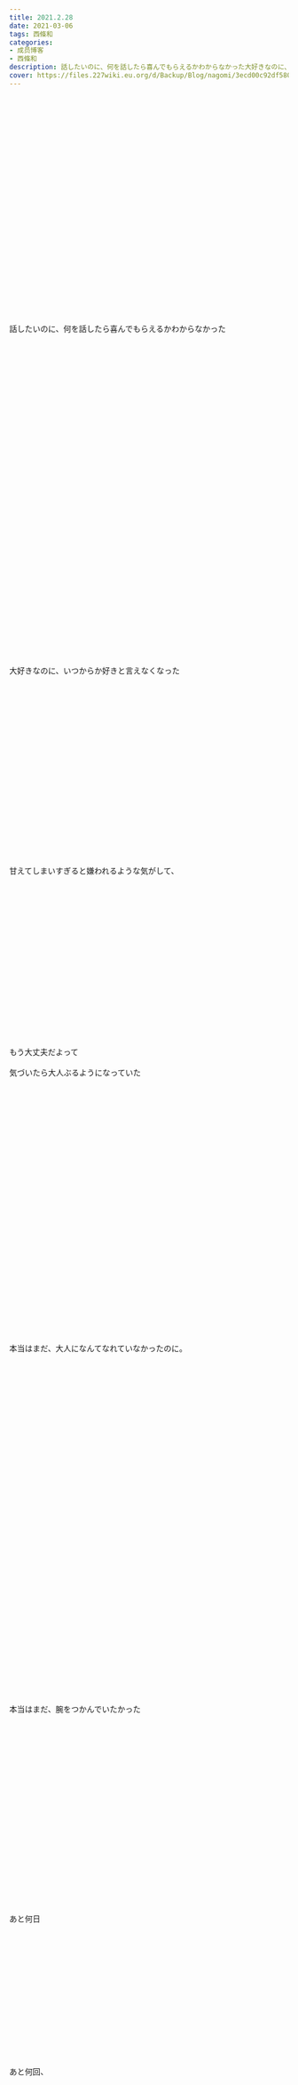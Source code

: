 ```yaml
---
title: 2021.2.28 
date: 2021-03-06
tags: 西條和
categories: 
- 成员博客
- 西條和
description: 話したいのに、何を話したら喜んでもらえるかわからなかった大好きなのに、いつか...
cover: https://files.227wiki.eu.org/d/Backup/Blog/nagomi/3ecd00c92df58007e0989d952ed18.jpg 
---
```

<div class="blog_detail__main">
        ﻿<br/>
<br/>
<br/>
<br/>
<br/>
<br/>
<br/>
<br/>
<br/>
<br/>
<br/>
<br/>
<br/>
<br/>
<br/>
<br/>
<br/>
<br/>
<br/>
<br/>
<br/>
<br/>
<br/>
<br/>
話したいのに、何を話したら喜んでもらえるかわからなかった<br/>
<br/>
<br/>
<br/>
<br/>
<br/>
<br/>
<br/>
<br/>
<br/>
<br/>
<br/>
<br/>
<br/>
<br/>
<br/>
<br/>
<br/>
<br/>
<br/>
<br/>
<br/>
<br/>
<br/>
<br/>
<br/>
<br/>
<br/>
<br/>
<br/>
<br/>
<br/>
<br/>
<br/>
<br/>
<br/>
大好きなのに、いつからか好きと言えなくなった<br/>
<br/>
<br/>
<br/>
<br/>
<br/>
<br/>
<br/>
<br/>
<br/>
<br/>
<br/>
<br/>
<br/>
<br/>
<br/>
<br/>
<br/>
<br/>
<br/>
<br/>
甘えてしまいすぎると嫌われるような気がして、<br/>
<br/>
<br/>
<br/>
<br/>
<br/>
<br/>
<br/>
<br/>
<br/>
<br/>
<br/>
<br/>
<br/>
<br/>
<br/>
<br/>
<br/>
<br/>
もう大丈夫だよって<br/>
<br/>
気づいたら大人ぶるようになっていた<br/>
<br/>
<br/>
<br/>
<br/>
<br/>
<br/>
<br/>
<br/>
<br/>
<br/>
<br/>
<br/>
<br/>
<br/>
<br/>
<br/>
<br/>
<br/>
<br/>
<br/>
<br/>
<br/>
<br/>
<br/>
<br/>
<br/>
<br/>
<br/>
本当はまだ、大人になんてなれていなかったのに。<br/>
<br/>
<br/>
<br/>
<br/>
<br/>
<br/>
<br/>
<br/>
<br/>
<br/>
<br/>
<br/>
<br/>
<br/>
<br/>
<br/>
<br/>
<br/>
<br/>
<br/>
<br/>
<br/>
<br/>
<br/>
<br/>
<br/>
<br/>
<br/>
<br/>
<br/>
<br/>
<br/>
<br/>
<br/>
<br/>
<br/>
<br/>
本当はまだ、腕をつかんでいたかった<br/>
<br/>
<br/>
<br/>
<br/>
<br/>
<br/>
<br/>
<br/>
<br/>
<br/>
<br/>
<br/>
<br/>
<br/>
<br/>
<br/>
<br/>
<br/>
<br/>
<br/>
<br/>
あと何日<br/>
<br/>
<br/>
<br/>
<br/>
<br/>
<br/>
<br/>
<br/>
<br/>
<br/>
<br/>
<br/>
<br/>
<br/>
<br/>
あと何回、<br/>
<br/>
<br/>
<br/>
<br/>
<br/>
<br/>
<br/>
<br/>
<br/>
<br/>
<br/>
<br/>
<br/>
<br/>
<br/>
<br/>
<br/>
毎日毎日、あんなに数えていたのに<br/>
<br/>
<br/>
<br/>
<br/>
<br/>
<br/>
あまりにもあっけなくやってきてしまいました<br/>
<br/>
<br/>
<br/>
<br/>
<br/>
<br/>
<br/>
<br/>
<br/>
<br/>
<br/>
<br/>
<br/>
<br/>
<br/>
<br/>
<br/>
<br/>
2月28日<br/>
<br/>
<br/>
<br/>
<br/>
<br/>
<br/>
<br/>
<br/>
<br/>
<br/>
<br/>
<br/>
<br/>
<br/>
<br/>
<br/>
<br/>
僕が持ってるものなら発売記念ライブ<br/>
<br/>
<br/>
<br/>
<br/>
<br/>
<br/>
<br/>
そしてリーダーであるちはるんと一緒に立てる最後のステージでした<br/>
<br/>
<br/>
<br/>
<br/>
<br/>
<br/>
<br/>
<br/>
<br/>
<br/>
<br/>
<br/>
<br/>
<br/>
<br/>
<br/>
<br/>
会場に足を運んでくださった方も配信で見届けてくださった方もありがとうございました！<br/>
<br/>
<br/>
<br/>
<br/>
<br/>
<br/>
<br/>
<br/>
<br/>
<br/>
<br/>
<br/>
<br/>
<br/>
お昼の部は久しぶりにみなさんの目力と熱気を感じたことにより今までにないぐらいのエネルギーが湧いてきてすごく体が軽かった記憶があります<br/>
<br/>
<br/>
<br/>
<br/>
<br/>
<br/>
<br/>
<br/>
<br/>
<br/>
<br/>
<br/>
<br/>
<br/>
しかしうって変わって夜の部では正直いろんなところがボロボロだった気がします…<br/>
<br/>
<br/>
<br/>
<br/>
<br/>
<br/>
<br/>
<br/>
<br/>
<br/>
<br/>
<br/>
<br/>
<br/>
お見苦しいところもあったと思うので申し訳ないです<br/>
<br/>
<br/>
<br/>
<br/>
<br/>
<br/>
<br/>
<br/>
<br/>
<br/>
<br/>
<br/>
<br/>
<br/>
<br/>
<br/>
<br/>
<br/>
<br/>
<br/>
<br/>
ただ、あれがあの時の私の精一杯でした<br/>
<br/>
<br/>
<br/>
<br/>
<br/>
<br/>
<br/>
<br/>
<br/>
<br/>
<br/>
<br/>
<br/>
<br/>
<br/>
<br/>
<br/>
<br/>
<br/>
<br/>
泣くのを許すともう立てなくなるぐらい泣き喚いてしまいそうで<br/>
<br/>
<br/>
<br/>
<br/>
<br/>
<br/>
<br/>
<br/>
<br/>
<br/>
このまま身を任せてたらもう何もできない。<br/>
<br/>
<br/>
<br/>
<br/>
<br/>
<br/>
<br/>
<br/>
<br/>
<br/>
<br/>
<br/>
<br/>
<br/>
<br/>
<br/>
<br/>
<br/>
<br/>
<br/>
<br/>
<br/>
こういう時どうしたらいいんだろう<br/>
<br/>
ステージ上で困った時どうしてたんだっけ<br/>
<br/>
<br/>
<br/>
<br/>
<br/>
<br/>
<br/>
<br/>
<br/>
<br/>
軽くパニックになっていた時、<br/>
<br/>
<br/>
<br/>
<br/>
<br/>
<br/>
<br/>
<br/>
<br/>
<br/>
<br/>
<br/>
<br/>
<br/>
<br/>
<br/>
<br/>
<br/>
ああそうだ、今まではこういう時ちはるんが助けてくれてたんだったと気づきました<br/>
<br/>
<br/>
<br/>
<br/>
<br/>
<br/>
<br/>
今そのちはるんは目の前にいて、明日からはもう頼れない。<br/>
<br/>
<br/>
<br/>
<br/>
<br/>
<br/>
<br/>
<br/>
<br/>
<br/>
それを感じた時、体に力が入りました<br/>
<br/>
<br/>
<br/>
<br/>
<br/>
<br/>
<br/>
<br/>
<br/>
<br/>
<br/>
<br/>
<br/>
<br/>
<br/>
<br/>
<br/>
<br/>
<br/>
考えてきた文は読まなかったので文章もめちゃくちゃだったと思いますが、<br/>
<br/>
<br/>
<br/>
<br/>
<br/>
あれが、あの瞬間の私の全てでした。<br/>
<br/>
<br/>
<br/>
<br/>
<br/>
<br/>
<br/>
<br/>
<br/>
<br/>
<br/>
<br/>
<br/>
<br/>
<br/>
<br/>
<br/>
<br/>
<br/>
私はきっと、<br/>
みんなと比べてちはるんと一緒にしたことより<br/>
ちはるんにしてもらったことの方が圧倒的に多いんです<br/>
<br/>
<br/>
<br/>
<br/>
<br/>
<br/>
<br/>
<br/>
<br/>
<br/>
だからこそきっと、何を言っても言い足りないんだと思います。<br/>
<br/>
<br/>
<br/>
<br/>
<br/>
<br/>
<br/>
<br/>
<br/>
<br/>
<br/>
<br/>
<br/>
<br/>
<br/>
<br/>
これからも会おうと思えば会える、<br/>
<br/>
<br/>
<br/>
<br/>
<br/>
本当のお別れじゃない<br/>
<br/>
<br/>
<br/>
<br/>
<br/>
<br/>
そんなことはわかってるんです<br/>
<br/>
<br/>
<br/>
<br/>
<br/>
<br/>
<br/>
<br/>
<br/>
<br/>
<br/>
<br/>
だから、会えなくなると思ってるから寂しいのではなくて<br/>
<br/>
<br/>
<br/>
<br/>
<br/>
<br/>
<br/>
<br/>
<br/>
<br/>
<br/>
<br/>
ナナブンノニジュウニから、ちはるんがいなくなるという事実がたまらなく寂しいのです<br/>
<br/>
<br/>
<br/>
<br/>
<br/>
<br/>
<br/>
<br/>
<br/>
<br/>
<br/>
<br/>
<br/>
<br/>
<br/>
<br/>
<br/>
<br/>
<br/>
<br/>
<br/>
その最も覆せない事実が1番苦しくて、辛いのです<br/>
<br/>
<br/>
<br/>
<br/>
<br/>
<br/>
<br/>
<br/>
<br/>
<br/>
<br/>
<br/>
<br/>
<br/>
<br/>
<br/>
<br/>
<br/>
<br/>
<br/>
<br/>
<br/>
<br/>
<br/>
<br/>
<br/>
<br/>
終わってからずっと、体が重い。<br/>
<br/>
<br/>
<br/>
<br/>
<br/>
<br/>
<br/>
<br/>
<br/>
<br/>
<br/>
<br/>
<br/>
<br/>
<br/>
1週間も経ってるのにぐずぐすしててごめんなさい…<br/>
<br/>
<br/>
<br/>
<br/>
<br/>
<br/>
<br/>
<br/>
<br/>
<br/>
<br/>
<br/>
<br/>
<br/>
つよく…！<br/>
<br/>
<br/>
<br/>
<br/>
<br/>
<br/>
<br/>
<br/>
<br/>
<br/>
<br/>
<br/>
<br/>
<br/>
きりかえて、<br/>
<br/>
<br/>
<br/>
<br/>
<br/>
<br/>
<br/>
<br/>
<br/>
<br/>
<br/>
<br/>
とう。<br/>
<br/>
<img src="https://files.227wiki.eu.org/d/Backup/Blog/nagomi/3ecd00c92df58007e0989d952ed18.jpg"><br/>
<br/>
<br/>
<br/>
<br/>
<br/>
<br/>
こんな時でも忘れてはならぬノルマ。<br/>
<br/>
<br/>
<br/>
<br/>
<br/>
<br/>
<br/>
<br/>
<br/>
<br/>
今夜の検算中では体力測定みたいなことをしております<br/>
<br/>
<br/>
<br/>
<br/>
<br/>
<br/>
<br/>
<br/>
楽しみながらも争ってるきゃっきゃした人達もいれば<br/>
<br/>
<br/>
<br/>
<br/>
<br/>
<br/>
<br/>
<br/>
<br/>
かたや息を潜めるように、目立たないことを第一に取り組む人間もいるのです<br/>
<br/>
<br/>
<br/>
<br/>
<br/>
<br/>
<br/>
<br/>
<br/>
<br/>
学校の授業を思い出して苦しかった日ではありますが<br/>
<br/>
<br/>
よくある学校の1クラスを見るようにぼんやりみていただけると助かります…<br/>
<br/>
<br/>
<br/>
<br/>
<br/>
<br/>
<br/>
<br/>
<br/>
<br/>
<br/>
<br/>
<br/>
<br/>
<br/>
<br/>
一応真剣なつもりです。<br/>
<br/>
<br/>
<br/>
<br/>
<br/>
<br/>
<br/>
<br/>
<br/>
<br/>
<br/>
<br/>
<br/>
<br/>
<br/>
<br/>
<br/>
<br/>
<br/>
<br/>
<br/>
おしまい。<br/>
<br/>
<br/>
<br/>
<br/>
<br/>
<br/>
<br/>
<br/>
<br/>
<br/>
<br/>
<br/>
<br/>
<br/>
<br/>
<br/>
<br/>
<br/>
<br/>
<br/>
<br/>
<br/>
<br/>
<br/>
<br/>
<br/>
<br/>
<br/>
<br/>
<br/>
<br/>
<img src="https://files.227wiki.eu.org/d/Backup/Blog/nagomi/3ecd00c92df58007e0989d952ed18-01.jpg"><br/>
<br/>
<br/>
<br/>
ずーっとずうーっと。<br/>
<br/>
<br/>
<br/>
<br/>
<br/>
<br/>
<br/>
<br/>
<br/>
<br/>
<br/>
<br/>
<br/>
ありがとう。
<!--twitter-->

<!--//twitter-->
</img></img></div>